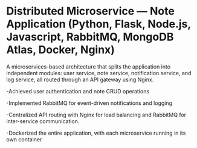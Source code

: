 # Distributed Microservice — Note Application (Python, Flask, Node.js, Javascript, RabbitMQ, MongoDB Atlas, Docker, Nginx) 

A microservices-based architecture that splits the application into independent modules: user service, note service, notification service, and log service, all routed through an API gateway using Nginx.

-Achieved user authentication and note CRUD operations 

-Implemented RabbitMQ for event-driven notifications and logging

-Centralized API routing with Nginx for load balancing and RabbitMQ for inter-service communication.

-Dockerized the entire application, with each microservice running in its own container


